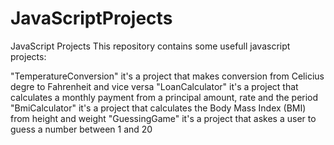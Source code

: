 # JavaScriptProjects

JavaScript Projects
This repository contains some usefull javascript projects:

"TemperatureConversion" it's a project that makes conversion from Celicius degre to Fahrenheit and vice versa
"LoanCalculator" it's a project that calculates a monthly payment from a principal amount, rate and the period
"BmiCalculator" it's a project that calculates the Body Mass Index (BMI) from height and weight
"GuessingGame" it's a project that askes a user to guess a number between 1 and 20
